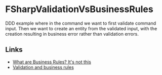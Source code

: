 # FSharpValidationVsBusinessRules

DDD example where in the command we want to first validate command input. Then
we want to create an entity from the validated input, with the creation
resulting in business error rather than validation errors.

## Links

- [What are Business Rules? It's not this](https://www.youtube.com/watch?v=FbYcIqVmGRk)
- [Validation and business rules](https://blog.ploeh.dk/2023/06/26/validation-and-business-rules)
